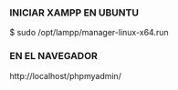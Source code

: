 ### INICIAR XAMPP EN UBUNTU

$ sudo /opt/lampp/manager-linux-x64.run

### EN EL NAVEGADOR

http://localhost/phpmyadmin/
